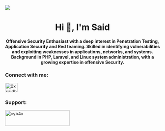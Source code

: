 <img src="[https://tenor.com/view/moggus-haruhi-mogguus-tutorial-gif-15584825820421463488](https://tenor.com/sJqPyp4K0uy.gif)" >
<h1 align="center">Hi 👋, I'm Said</h1>
<h4 align="center"> Offensive Security Enthusiast with a deep interest in Penetration Testing, Application Security and Red teaming. Skilled in identifying vulnerabilities and exploiting weaknesses in applications, networks, and systems. Background in PHP, Laravel, and Linux system administration, with a growing expertise in offensive Security.</h4>

<h3 align="left">Connect with me:</h3>
<p align="left">
<a href="https://twitter.com/0xsaidhussein" target="blank"><img align="center" src="https://raw.githubusercontent.com/rahuldkjain/github-profile-readme-generator/master/src/images/icons/Social/twitter.svg" alt="0xsaidhussein" height="30" width="40" /></a>
</p>

<h3 align="left">Support:</h3>
<p><a href="https://www.buymeacoffee.com/0xsaidhussein"> <img align="left" src="https://cdn.buymeacoffee.com/buttons/v2/default-yellow.png" height="50" width="210" alt="cyb4x" /></a></p><br><br>


